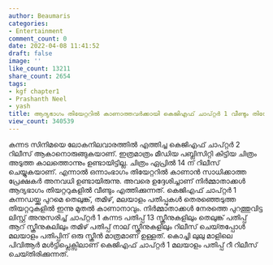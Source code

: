 ```yaml
---
author: Beaumaris
categories:
- Entertainment
comment_count: 0
date: 2022-04-08 11:41:52
draft: false
image: ''
like_count: 13211
share_count: 2654
tags:
- kgf chapter1
- Prashanth Neel
- yash
title: ആദ്യഭാഗം തിയേറ്ററിൽ കാണാത്തവർക്കായി കെജിഎഫ് ചാപ്റ്റർ 1 വീണ്ടും തിയേറ്ററുകളിൽ
view_count: 340539
---
```


കന്നട സിനിമയെ ലോകനിലവാരത്തിൽ എത്തിച്ച കെജിഎഫ് ചാപ്റ്റർ 2 റിലീസ് ആകാനൊരുങ്ങുകയാണ്. ഇത്രമാത്രം മീഡിയ പബ്ലിസിറ്റി കിട്ടിയ ചിത്രം അടുത്ത കാലത്തൊന്നും ഉണ്ടായിട്ടില്ല. ചിത്രം ഏപ്രിൽ 14 ന് റിലീസ് ചെയ്യുകയാണ്. എന്നാൽ ഒന്നാംഭാഗം തിയേറ്ററിൽ കാണാൻ സാധിക്കാത്ത പ്രേക്ഷകർ അനവധി ഉണ്ടായിരുന്നു. അവരെ ഉദ്ദേശിച്ചാണ് നിര്‍മ്മാതാക്കള്‍ ആദ്യഭാഗം തിയറ്ററുകളില്‍ വീണ്ടും എത്തിക്കുന്നത്. കെജിഎഫ് ചാപ്റ്റര്‍ 1 കന്നഡയ്ക്കു പുറമെ തെലുങ്ക്, തമിഴ്, മലയാളം പതിപ്പുകള്‍ തെരഞ്ഞെടുത്ത തിയറ്ററുകളില്‍ ഇന്നു മുതല്‍ കാണാനാവും. നിര്‍മ്മാതാക്കള്‍ നേരത്തെ പുറത്തുവിട്ട ലിസ്റ്റ് അനുസരിച്ച് ചാപ്റ്റർ 1 കന്നട പതിപ്പ് 13 സ്ക്രീനുകളിലും തെലുങ്ക് പതിപ്പ് ആറ് സ്ക്രീനുകലിലും തമിഴ് പതിപ്പ് നാല് സ്ക്രീനുകളിലും റിലീസ് ചെയ്‍തപ്പോള്‍ മലയാളം പതിപ്പിന് ഒരു സ്ക്രീന്‍ മാത്രമാണ് ഉള്ളത്. കൊച്ചി ലുലു മാളിലെ പിവിആര്‍ മള്‍ട്ടിപ്ലെക്സിലാണ് കെജിഎഫ് ചാപ്റ്റര്‍ 1 മലയാളം പതിപ്പ് റീ റിലീസ് ചെയ്‍തിരിക്കുന്നത്.
